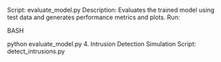 Script: evaluate_model.py
Description: Evaluates the trained model using test data and generates performance metrics and plots.
Run:

BASH

python evaluate_model.py
4. Intrusion Detection Simulation
Script: detect_intrusions.py
